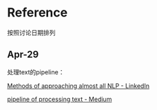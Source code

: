 # Reference

按照讨论日期排列



## Apr-29

处理text的pipeline：

[Methods of approaching almost all NLP - LinkedIn](https://www.slideshare.net/abhishekkrthakur/approaching-almost-any-nlp-problem?qid=3f46fe57-3bcd-443b-b8dc-6606d325cbdc&v=&b=&from_search=1)

[pipeline of processing text - Medium](https://mp.weixin.qq.com/s/8XDXgIm-Zcb3dL-2h9eSjA)

